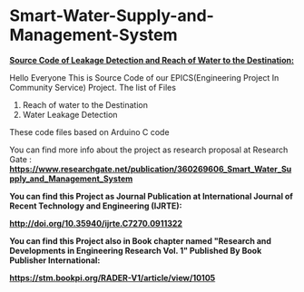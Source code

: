 # Smart-Water-Supply-and-Management-System
<u><b>Source Code of Leakage Detection and Reach of Water to the Destination:</b></u>

Hello Everyone This is Source Code of our EPICS(Engineering Project In Community Service) Project.
The list of Files
1. Reach of water to the Destination
2. Water Leakage Detection

These code files based on Arduino C code

You can find more info about the project as research proposal at Research Gate :
<b>
https://www.researchgate.net/publication/360269606_Smart_Water_Supply_and_Management_System

You can find this Project as Journal Publication at International Journal of Recent Technology and Engineering (IJRTE):

http://doi.org/10.35940/ijrte.C7270.0911322

You can find this Project also in Book chapter named "Research and Developments in Engineering Research Vol. 1" Published By Book Publisher International:

https://stm.bookpi.org/RADER-V1/article/view/10105
